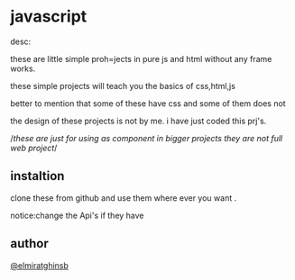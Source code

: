 # javascript


desc:

these are little simple proh=jects in pure js and html without any frame works.

these simple projects will teach you the basics of css,html,js

better to mention that some of these have css and some of them does not 

the design of these projects is not by me.
i have just coded this prj's. 

/*these are just for using as component in bigger projects they are not full web project*/


## instaltion


clone these from github and use them where ever you want .

notice:change the Api's if they have 



## author
[@elmiratghinsb](https://github.com/Elmirataghinasab)



